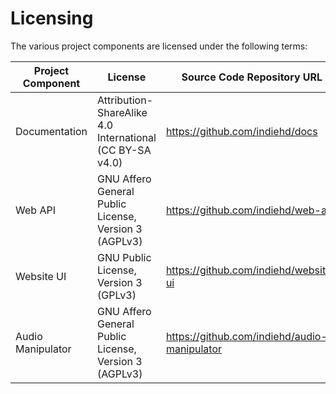 # Licensing

The various project components are licensed under the following terms:

| Project Component | License                                                  | Source Code Repository URL                   |
|-------------------|----------------------------------------------------------|----------------------------------------------|
| Documentation     | Attribution-ShareAlike 4.0 International (CC BY-SA v4.0) | https://github.com/indiehd/docs              |
| Web API           | GNU Affero General Public License, Version 3 (AGPLv3)    | https://github.com/indiehd/web-api           |
| Website UI        | GNU Public License, Version 3 (GPLv3)                    | https://github.com/indiehd/website-ui        |
| Audio Manipulator | GNU Affero General Public License, Version 3 (AGPLv3)    | https://github.com/indiehd/audio-manipulator |
